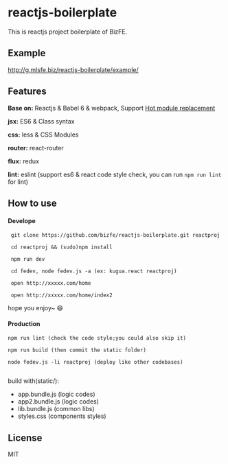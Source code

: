 # reactjs-boilerplate

This is reactjs project boilerplate of BizFE.

## Example

http://g.mlsfe.biz/reactjs-boilerplate/example/

## Features

**Base on:** Reactjs & Babel 6 & webpack, Support [Hot module replacement](https://webpack.github.io/docs/webpack-dev-middleware.html)

**jsx:** ES6 & Class syntax

**css:** less & CSS Modules

**router:** react-router

**flux:** redux

**lint:** eslint  (support es6 & react code style check, you can run `npm run lint` for lint)

## How to use 

#### Develope
```shell
 git clone https://github.com/bizfe/reactjs-boilerplate.git reactproj

 cd reactproj && (sudo)npm install 

 npm run dev

 cd fedev, node fedev.js -a (ex: kugua.react reactproj)

 open http://xxxxx.com/home

 open http://xxxxx.com/home/index2

```
hope you enjoy~ :smile:

#### Production
```
npm run lint (check the code style;you could also skip it)

npm run build (then commit the static folder)

node fedev.js -li reactproj (deploy like other codebases)
	
```

build with(static/): 
- app.bundle.js (logic codes)
- app2.bundle.js (logic codes)
- lib.bundle.js (common libs)
- styles.css (components styles)

## License

MIT
